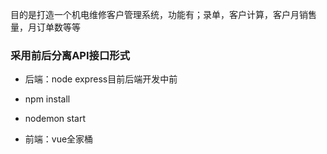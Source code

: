 目的是打造一个机电维修客户管理系统，功能有；录单，客户计算，客户月销售量，月订单数等等

### 采用前后分离API接口形式   
* 后端：node express目前后端开发中前   

* npm install

* nodemon start

* 前端：vue全家桶   